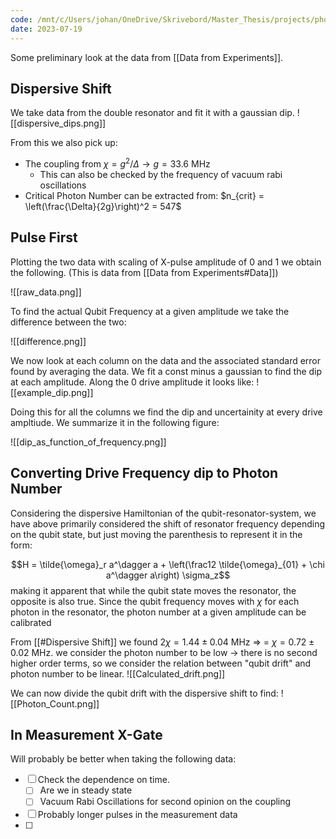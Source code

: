 ```yaml
---
code: /mnt/c/Users/johan/OneDrive/Skrivebord/Master_Thesis/projects/photon_calibration/data_exploration.ipynb
date: 2023-07-19
---
```

Some preliminary look at the data from [[Data from Experiments]]. 

## Dispersive Shift
We take data from the double resonator and fit it with a gaussian dip. 
![[dispersive_dips.png]]

From this we also pick up:
- The coupling from $\chi = g^2 / \Delta \to g = 33.6$ MHz
	- This can also be checked by the frequency of vacuum rabi oscillations
-  Critical Photon Number can be extracted from: $n_{crit} = \left(\frac{\Delta}{2g}\right)^2 = 547$

## Pulse First 
Plotting the two data with scaling of X-pulse amplitude of $0$ and $1$ we obtain the following. (This is data from [[Data from Experiments#Data]])

![[raw_data.png]]

To find the actual Qubit Frequency at a given amplitude we take the difference between the two:

![[difference.png]]

We now look at each column on the data and the associated standard error found by averaging the data. We fit a const minus a gaussian to find the dip at each amplitude. Along the $0$ drive amplitude it looks like:
![[example_dip.png]]

Doing this for all the columns we find the dip and uncertainity at every drive ampltiude. We summarize it in the following figure:

![[dip_as_function_of_frequency.png]]

## Converting Drive Frequency dip to Photon Number
Considering the dispersive Hamiltonian of the qubit-resonator-system, we have above primarily considered the shift of resonator frequency depending on the qubit state, but just moving the parenthesis to represent it in the form:

$$H = \tilde{\omega}_r a^\dagger a + \left(\frac12 \tilde{\omega}_{01} + \chi a^\dagger a\right) \sigma_z$$
making it apparent that while the qubit state moves the resonator, the opposite is also true. Since the qubit frequency moves with $\chi$ for each photon in the resonator, the photon number at a given amplitude can be calibrated

From [[#Dispersive Shift]] we found $2\chi = 1.44 \pm 0.04$ MHz $\Rightarrow$ = $\chi = 0.72 \pm 0.02$ MHz. we consider the photon number to be low  $\to$ there is no second higher order terms, so we consider the relation between "qubit drift" and photon number to be linear. 
![[Calculated_drift.png]]

We can now divide the qubit drift with the dispersive shift to find:
![[Photon_Count.png]]


## In Measurement X-Gate
Will probably be better when taking the following data:
- [ ] Check the dependence on time.
	- [ ] Are we in steady state
	- [ ] Vacuum Rabi Oscillations for second opinion on the coupling
- [ ] Probably longer pulses in the measurement data
- [ ] 